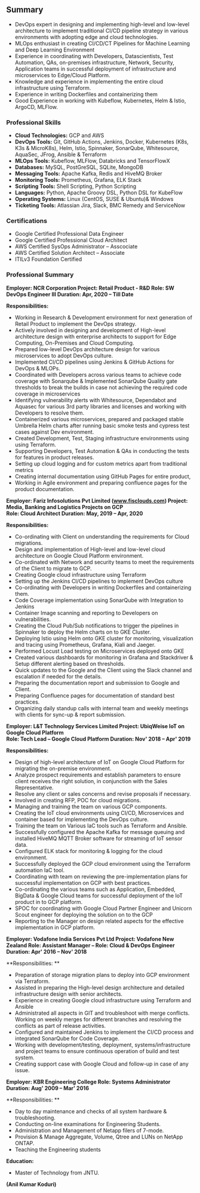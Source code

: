 ## Summary

* DevOps expert in designing and implementing high-level and low-level architecture to implement traditional CI/CD pipeline strategy in various environments with adopting edge and cloud technologies.
* MLOps enthusiast in creating CI/CD/CT Pipelines for Machine Learning and Deep Learning Environment
* Experience in coordinating with Developers, Datascientists, Test Automation, QAs, on-premises infrastructure, Network, Security, Application teams in successful deployment of infrastructure and microservices to Edge/Cloud Platform.
* Knowledge and experience in implementing the entire cloud infrastructure using Terraform.
* Experience in writing Dockerfiles and containerizing them
* Good Experience in working with Kubeflow, Kubernetes, Helm & Istio, ArgoCD, MLFlow.

### Professional Skills

* **Cloud Technologies:**	GCP and AWS
* **DevOps Tools:**	Git, GitHub Actions, Jenkins, Docker, Kubernetes (K8s, K3s & MicroK8s), Helm, Istio, Spinnaker, SonarQube, Whitesource, AquaSec, JFrog, Ansible & Terraform
* **MLOps Tools:**	Kubeflow, MLFlow, Databricks and TensorFlowX	
* **Databases:**	MySQL, PostGreSQL, SQLite, MongoDB
* **Messaging Tools:**	Apache Kafka, Redis and HiveMQ Broker
* **Monitoring Tools:**		Prometheus, Grafana, ELK Stack
* **Scripting Tools:**		Shell Scripting, Python Scripting
* **Languages:**			Python, Apache Groovy DSL, Python DSL for KubeFlow
* **Operating Systems:**		Linux (CentOS, SUSE & Ubuntu)& Windows
* **Ticketing Tools:**		Atlassian Jira, Slack, BMC Remedy and ServiceNow

### Certifications
*	Google Certified Professional Data Engineer
*	Google Certified Professional Cloud Architect 
*	AWS Certified SysOps Administrator – Asscociate
*	AWS Certified Solution Architect – Associate
*	ITILv3 Foundation Certified

### Professional Summary

**Employer: 	NCR Corporation
Project:	Retail Product	- R&D
Role: 		SW DevOps Engineer III
Duration:  	Apr, 2020 – Till Date**

**Responsibilities:**

* Working in Research & Development environment for next generation of Retail Product to implement the DevOps strategy.
* Actively involved in designing and development of High-level architecture design with enterprise architects to support for Edge Computing, On-Premises and Cloud Computing.
* Prepared low-level DevOps architecture design for various microservices to adopt DevOps culture.
* Implemented CI/CD pipelines using Jenkins & GitHub Actions for DevOps & MLOPs.
* Coordinated with Developers across various teams to achieve code coverage with Sonarqube & Implemented SonarQube Quality gate thresholds to break the builds in case not achieving the required code coverage in microservices
* Identifying vulnerability alerts with Whitesource, Dependabot and Aquasec for various 3rd party libraries and licenses and working with Developers to resolve them.
* Containerized various microservices, prepared and packaged stable Umbrella Helm charts after running basic smoke tests and cypress test cases against Dev environment.
* Created Development, Test, Staging infrastructure environments using using Terraform.
* Supporting Developers, Test Automation & QAs in conducting the tests for features in product releases.
* Setting up cloud logging and for custom metrics apart from traditional metrics
* Creating internal documentation using GitHub Pages for entire product,
* Working in Agile environment and preparing confluence pages for the product documentation.

**Employer: 	Fariz Infosolutions Pvt Limited (www.fisclouds.com)
Project:	Media, Banking and Logistics Projects on GCP	
Role: 		Cloud Architect
Duration:  	May, 2019 – Apr, 2020**

**Responsibilities:**

* Co-ordinating with Client on understanding the requirements for Cloud migrations.
* Design and implementation of High-level and low-level cloud architecture on Google Cloud Platform environment.
* Co-ordinated with Network and security teams to meet the requirements of the Client to migrate to GCP.
* Creating Google cloud infrastructure using Terraform
* Setting up the Jenkins CI/CD pipelines to implement DevOps culture
* Co-ordinating with Developers in writing Dockerfiles and containerizing them.
* Code Coverage implementation using SonarQube with Integration to Jenkins
* Container Image scanning and reporting to Developers on vulnerabilities.
* Creating the Cloud Pub/Sub notifications to trigger the pipelines in Spinnaker to deploy the Helm charts on to GKE Cluster.
* Deploying Istio using Helm onto GKE cluster for monitoring, visualization and tracing using Prometheus, Grafana, Kiali and Jaeger.
* Performed Locust Load testing on Microservices deployed onto GKE
* Created various dashboards for monitoring in Grafana and Stackdriver & Setup different alerting based on thresholds.
* Quick updates to the Google and the Client using the Slack channel and escalation if needed for the details.
* Preparing the documentation report and submission to Google and Client.
* Preparing Confluence pages for documentation of standard best practices.
* Organizing daily standup calls with internal team and weekly meetings with clients for sync-up & report submission. 

**Employer: 	L&T Technology Services Limited
Project:	UbiqWeise IoT on Google Cloud Platform	
Role: 		Tech Lead – Google Cloud Platform
Duration:  	Nov' 2018 – Apr' 2019**

**Responsibilities:**

* Design of high-level architecture of IoT on Google Cloud Platform for migrating the on-premise environment. 
* Analyze prospect requirements and establish parameters to ensure client receives the right solution, in conjunction with the Sales Representative.
* Resolve any client or sales concerns and revise proposals if necessary.
* Involved in creating RFP, POC for cloud migrations.
* Managing and training the team on various GCP components.
* Creating the IoT cloud environments using CI/CD, Microservices and container based for implementing the DevOps culture.
* Training the team on Various IaC tools such as Terraform and Ansible.
* Successfully configured the Apache Kafka for message queuing and installed HiveMQ MQTT Broker software for streaming of IoT sensor data.
* Configured ELK stack for monitoring & logging for the cloud environment.
* Successfully deployed the GCP cloud environment using the Terraform automation IaC tool.
* Coordinating with team on reviewing the pre-implementation plans for successful implementation on GCP with best practices.
* Co-ordinating the various teams such as Application, Embedded, BigData & Google Cloud teams for successful deployment of the IoT product in to GCP platform.
* SPOC for coordinating with Google Cloud Partner Engineer and Unicorn Scout engineer for deploying the solution on to the GCP
* Reporting to the Manager on design related aspects for the effective implementation in GCP platform.

**Employer:	Vodafone India Services Pvt Ltd
Project:	Vodafone New Zealand
Role: 		Assistant Manager – Role: Cloud & DevOps Engineer
Duration:  	Apr' 2016 – Nov' 2018**

**Responsibilities: **

* Preparation of storage migration plans to deploy into GCP environment via Terraform.
* Assisted in preparing the High-level design architecture and detailed infrastructure design with senior architects.
* Experience in creating Google cloud infrastructure using Terraform and Ansible
* Administrated all aspects in GIT and troubleshoot with merge conflicts. Working on weekly merges for different branches and resolving the conflicts as part of release activities.
* Configured and maintained Jenkins to implement the CI/CD process and integrated SonarQube for Code Coverage.
* Working with development/testing, deployment, systems/infrastructure and project teams to ensure continuous operation of build and test system. 
* Creating support case with Google Cloud and follow-up in case of any issue.

**Employer: 	KBR Engineering College
Role: 		Systems Administrator
Duration:  	Aug' 2009 – Mar' 2016**

**Responsibilities: **

* Day to day maintenance and checks of all system hardware & troubleshooting.
* Conducting on-line examinations for Engineering Students.
* Administration and Management of Netapp filers of 7-mode.  
* Provision & Manage Aggregate, Volume, Qtree and LUNs on NetApp ONTAP. 
* Teaching the Engineering students

**Education:**

* Master of Technology from JNTU.





**(Anil Kumar Koduri)**

